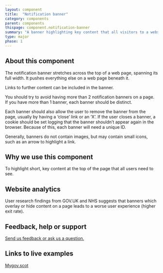 ```yaml
---
layout: component
title:  "Notification banner"
category: components
parent: components
thispage: component.notification-banner
summary: "A banner highlighting key content that all visitors to a website will need to see."
type: major
phase: 1
---
```

## About this component

The notification banner stretches across the top of a web page, spanning its full width. It pushes everything else on a web page beneath it.

Links to further content can be included in the banner.

You should try to avoid having more than 2 notification banners on a page. If you have more than 1 banner, each banner should be distinct.

Each banner should also allow the user to remove the banner from the page, usually by having a ‘close’ link or an ‘X’. If the user closes a banner, a cookie should be set logging that the banner shouldn’t appear again in the browser. Because of this, each banner will need a unique ID.

Generally, banners do not contain images, but may contain small icons, such as an arrow to highlight a link.

## Why we use this component

To highlight short, key content at the top of the page that all users need to see.

## Website analytics

User research findings from GOV.UK and NHS suggests that banners which overlay or hide content on a page leads to a worse user experience (higher exit rate).

## Feedback, help or support

[Send us feedback or ask us a question.](mailto:designsystem@gov.scot)  

## Links to live examples

[Mygov.scot](https://www.mygov.scot)
